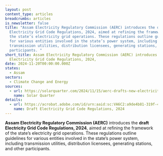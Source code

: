 ```yaml
---
layout: post
content_type: articles
breadcrumbs: articles
is_newsletter: false
title: "Assam Electricity Regulatory Commission (AERC) introduces the draft
  Electricity Grid Code Regulations, 2024, aimed at refining the framework of
  the state’s electricity grid operations. These regulations outline guidelines
  for various entities involved in the state’s power system, including
  transmission utilities, distribution licensees, generating stations, and other
  participants. "
short_title: Assam Electricity Regulatory Commission (AERC) introduces the draft
  Electricity Grid Code Regulations, 2024,
date: 2024-11-20T00:00:00.000Z
states:
  - Assam
sectors:
  - Climate Change and Energy
sources:
  - url: https://solarquarter.com/2024/11/15/aerc-drafts-new-electricity-grid-code-regulations-2024-to-enhance-assams-power-system-and-grid-operations/
    name: Solar Quarter
details:
  - url: https://acrobat.adobe.com/id/urn:aaid:sc:VA6C2:a9de4b81-319f-4bbc-8937-e9635db253d6
    name: Draft Electricity Grid Code Regulations, 2024
---
```

**Assam Electricity Regulatory Commission (AERC)** introduces the **draft Electricity Grid Code Regulations, 2024**, aimed at refining the framework of the state’s electricity grid operations. These regulations outline guidelines for various entities involved in the state’s power system, including transmission utilities, distribution licensees, generating stations, and other participants.
